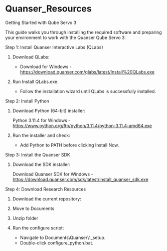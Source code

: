 # Quanser_Resources
Getting Started with Qube Servo 3 

This guide walks you through installing the required software and preparing your environment to work with the Quanser Qube Servo 3. 

Step 1: Install Quanser Interactive Labs (QLabs) 

1. Download QLabs: 

   - Download for Windows - https://download.quanser.com/qlabs/latest/Install%20QLabs.exe

2. Run Install QLabs.exe. 
   - Follow the installation wizard until QLabs is successfully installed. 

 

Step 2: Install Python 

1. Download Python (64-bit) installer: 

   Python 3.11.4 for Windows - https://www.python.org/ftp/python/3.11.4/python-3.11.4-amd64.exe

2. Run the installer and check: 
   - Add Python to PATH before clicking Install Now. 

Step 3: Install the Quanser SDK 

1. Download the SDK installer: 

   Download Quanser SDK for Windows - https://download.quanser.com/sdk/latest/install_quanser_sdk.exe
   

Step 4: Download Research Resources 

1. Download the current repository:

2. Move to Documents   
3. Unzip folder    

4. Run the configure script: 
   - Navigate to Documents\Quanser\1_setup. 
   - Double-click configure_python.bat. 


 

 

 
